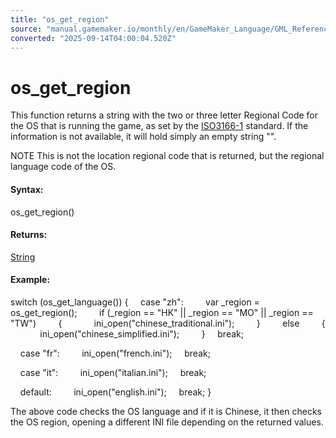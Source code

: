 ```yaml
---
title: "os_get_region"
source: "manual.gamemaker.io/monthly/en/GameMaker_Language/GML_Reference/OS_And_Compiler/os_get_region.htm"
converted: "2025-09-14T04:00:04.520Z"
---
```


# os\_get\_region

This function returns a string with the two or three letter Regional Code for the OS that is running the game, as set by the [ISO3166-1](https://en.wikipedia.org/wiki/ISO_3166-1) standard. If the information is not available, it will hold simply an empty string "".

NOTE This is not the location regional code that is returned, but the regional language code of the OS.

#### Syntax:

os\_get\_region()

#### Returns:

[String](../../GML_Overview/Data_Types.md)

#### Example:

switch (os\_get\_language())
{
    case "zh":
        var \_region = os\_get\_region();
        if (\_region == "HK" || \_region == "MO" || \_region == "TW")
        {
            ini\_open("chinese\_traditional.ini");
        }
        else
        {
            ini\_open("chinese\_simplified.ini");
        }
    break;

    case "fr":
        ini\_open("french.ini");
    break;

    case "it":
        ini\_open("italian.ini");
    break;

    default:
        ini\_open("english.ini");
    break;
}

The above code checks the OS language and if it is Chinese, it then checks the OS region, opening a different INI file depending on the returned values.